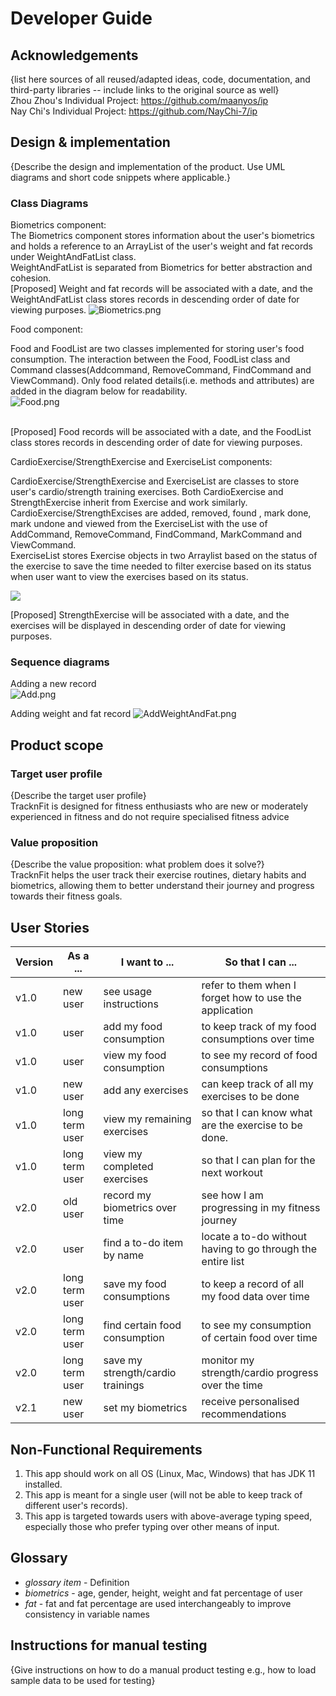 # Developer Guide

## Acknowledgements

{list here sources of all reused/adapted ideas, code, documentation, and third-party libraries -- include links to the
original source as well}  
Zhou Zhou's Individual Project: https://github.com/maanyos/ip \
Nay Chi's Individual Project: https://github.com/NayChi-7/ip

## Design & implementation

{Describe the design and implementation of the product. Use UML diagrams and short code snippets where applicable.}
### Class Diagrams
Biometrics component:  
The Biometrics component stores information about the user's biometrics and holds a reference
to an ArrayList of the user's weight and fat records under WeightAndFatList class.  
WeightAndFatList is separated from Biometrics for better abstraction and cohesion.  
[Proposed] Weight and fat records will be associated with a date, and the WeightAndFatList class
stores records in descending order of date for viewing purposes.
![Biometrics.png](UmlDiagrams/Biometrics.png)

Food component:

Food and FoodList are two classes implemented for storing user's food consumption.
The interaction between the Food, FoodList class and Command classes(Addcommand, RemoveCommand,
FindCommand and ViewCommand). Only food related details(i.e. methods and attributes) are added in the
diagram below for readability.  
![Food.png](UmlDiagrams/Food.png)

\
[Proposed] Food records will be associated with a date, and the FoodList class
stores records in descending order of date for viewing purposes.

CardioExercise/StrengthExercise and ExerciseList components:

CardioExercise/StrengthExercise and ExerciseList are classes to store user's cardio/strength training exercises.
Both CardioExercise and StrengthExercise inherit from Exercise and work similarly.
CardioExercise/StrengthExcises are added, removed, found , mark done, mark undone and viewed from the ExerciseList with the use
of AddCommand, RemoveCommand, FindCommand, MarkCommand and ViewCommand.\
ExerciseList stores Exercise objects in two Arraylist based on the status of the exercise to save the time needed to
filter exercise based on its status when user want to view the exercises based on its status.

![](UmlDiagrams/StrengthExercise.png)




[Proposed] StrengthExercise will be associated with a date, and the exercises will be displayed in descending order of
date for viewing purposes.


### Sequence diagrams
Adding a new record  
![Add.png](UmlDiagrams/Add.png)


Adding weight and fat record
![AddWeightAndFat.png](UmlDiagrams/AddWeightAndFat.png)

## Product scope

### Target user profile

{Describe the target user profile}  
TracknFit is designed for fitness enthusiasts who are new or moderately experienced in fitness
and do not require specialised fitness advice

### Value proposition

{Describe the value proposition: what problem does it solve?}  
TracknFit helps the user track their exercise routines, dietary habits and biometrics, allowing them
to better understand their journey and progress towards their fitness goals.

## User Stories

| Version | As a ...       | I want to ...                     | So that I can ...                                           |
|---------|----------------|-----------------------------------|-------------------------------------------------------------|
| v1.0    | new user       | see usage instructions            | refer to them when I forget how to use the application      |
| v1.0    | user           | add my food consumption           | to keep track of my food consumptions over time             |
| v1.0    | user           | view my food consumption          | to see my record of food consumptions                       |
| v1.0    | new user       | add any exercises                 | can keep track of all my exercises to be done               |
| v1.0    | long term user | view my remaining exercises       | so that I can know what are the exercise to be done.        |
| v1.0    | long term user | view my completed exercises       | so that I can plan for the next workout                     |
| v2.0    | old user       | record my biometrics over time    | see how I am progressing in my fitness journey              |
| v2.0    | user           | find a to-do item by name         | locate a to-do without having to go through the entire list |
| v2.0    | long term user | save my food consumptions         | to keep a record of all my food data over time              |
| v2.0    | long term user | find certain food consumption     | to see my consumption of certain food over time             |
| v2.0    | long term user | save my strength/cardio trainings | monitor my strength/cardio progress over the time           |
| v2.1    | new user       | set my biometrics                 | receive personalised recommendations                        |

## Non-Functional Requirements

1. This app should work on all OS (Linux, Mac, Windows) that has JDK 11 installed.
2. This app is meant for a single user (will not be able to keep track of different user's records).
3. This app is targeted towards users with above-average typing speed, especially those who prefer typing over other
   means of input.

## Glossary

* *glossary item* - Definition
* *biometrics* - age, gender, height, weight and fat percentage of user
* *fat* - fat and fat percentage are used interchangeably to improve consistency in variable names

## Instructions for manual testing

{Give instructions on how to do a manual product testing e.g., how to load sample data to be used for testing}
